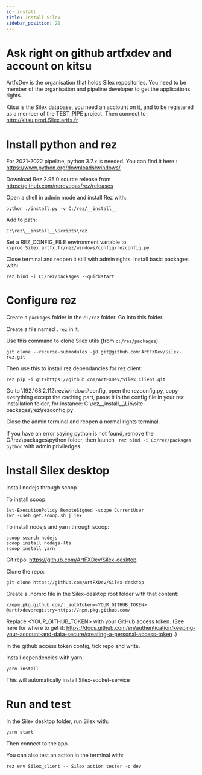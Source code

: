 ```yaml
---
id: install
title: Install Silex
sidebar_position: 20
---
```


# Ask right on github artfxdev and account on kitsu

ArtfxDev is the organisation that holds Silex repositories. You need to be member of the organisation and pipeline developer to get the applications rights.

Kitsu is the Silex database, you need an acciount on it, and to be registered as a member of the TEST_PIPE project. Then connect to : http://kitsu.prod.Silex.artfx.fr

# Install python and rez

For 2021-2022 pipeline, python 3.7.x is needed. You can find it here : https://www.python.org/downloads/windows/

Download Rez 2.95.0 source release from https://github.com/nerdvegas/rez/releases

Open a shell in admin mode and install Rez with:

```
python ./install.py -v C:/rez/__install__
```

Add to path:

```
C:\rez\__install__\Scripts\rez
```

Set a REZ_CONFIG_FILE environment variable to `\\prod.Silex.artfx.fr/rez/windows/config/rezconfig.py`

Close terminal and reopen it still with admin rights. Install basic packages with:

```
rez bind -i C:/rez/packages --quickstart
```

# Configure rez

Create a `packages` folder in the `c:/rez` folder. Go into this folder.

Create a file named `.rez` in it.

Use this command to clone Silex utils (from `c:/rez/packages`).

```
git clone --recurse-submodules -j8 git@github.com:ArtFXDev/Silex-rez.git
```

Then use this to install rez dependancies for rez client:

```
rez pip -i git+https://github.com/ArtFXDev/Silex_client.git
```

Go to \\192.168.2.112\rez\windows\config, open the rezconfig.py, copy everything except the caching part, paste it in the config file in your rez installation folder, for instance: C:\rez\_\_install\_\_\Lib\site-packages\rez\rezconfig.py

Close the admin terminal and reopen a normal rights terminal.

If you have an error saying python is not found, remove the C:\rez\packages\python folder, then launch ` rez bind -i C:/rez/packages python` with admin priviledges.

# Install Silex desktop

Install nodejs through scoop

To install scoop:

```
Set-ExecutionPolicy RemoteSigned -scope CurrentUser
iwr -useb get.scoop.sh | iex
```

To install nodejs and yarn through scoop:

```
scoop search nodejs
scoop install nodejs-lts
scoop install yarn
```

Git repo: https://github.com/ArtFXDev/Silex-desktop

Clone the repo:

```
git clone https://github.com/ArtFXDev/Silex-desktop
```

Create a .npmrc file in the Silex-desktop root folder with that content:

```
//npm.pkg.github.com/:_authToken=<YOUR_GITHUB_TOKEN>
@artfxdev:registry=https://npm.pkg.github.com/
```

Replace <YOUR_GITHUB_TOKEN> with your GitHub access token.
(See here for where to get it: https://docs.github.com/en/authentication/keeping-your-account-and-data-secure/creating-a-personal-access-token .)

In the github access token config, tick repo and write.

Install dependencies with yarn:

```
yarn install
```

This will automatically install Silex-socket-service

# Run and test

In the Silex desktop folder, run Silex with:

```
yarn start
```

Then connect to the app.

You can also test an action in the terminal with:

```
rez env Silex_client -- Silex action tester -c dev
```
